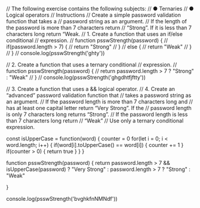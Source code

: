 // The following exercise contains the following subjects:
// ● Ternaries
// ● Logical operators
// Instructions
// Create a simple password validation function that takes a
// password string as an argument.
// If the length of the password is more than 7 characters return
// “Strong”. If it is less than 7 characters long return “Weak.
// 1. Create a function that uses an if/else conditional
// expression.
// function psswStrength(password) {
//     if(password.length > 7) {
//         return "Strong"
//     }
//     else {
//         return "Weak"
//     }
// }
// console.log(psswStrength('ghty'))

// 2. Create a function that uses a ternary conditional
// expression.
// function psswStrength(password) {
//     return password.length > 7 ? "Strong" : "Weak"
// }
// console.log(psswStrength('ghgdhtfjftty'))

// 3. Create a function that uses a && logical operator.
// 4. Create an “advanced” password validation function that
// takes a password string as an argument.
// If the password length is more than 7 characters long and
// has at least one capital letter return “Very Strong”. If the
// password length is only 7 characters long returns “Strong”.
// If the password length is less than 7 characters long return
// “Weak”
// Use only a ternary conditional expression.

const isUpperCase = function(word) {
    counter = 0
    for(let i = 0; i < word.length; i++) {
        if(word[i].toUpperCase() == word[i]) {
            counter += 1
        }
    if(counter > 0) {
        return true
    }
    }
}

function psswStrength(password) {
    return password.length > 7 && isUpperCase(password) ? "Very Strong"
    : password.length > 7 ? "Strong"
    : "Weak"

}

console.log(psswStrength('bvghkfnNMNdf'))